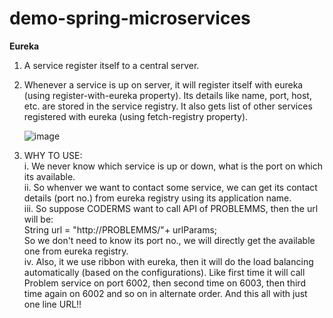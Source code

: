 # demo-spring-microservices
**Eureka**
1. A service register itself to a central server.
2. Whenever a service is up on server, it will register itself with eureka (using register-with-eureka property). Its details like name, port, host, etc. are stored in the service registry.
   It also gets list of other services registered with eureka (using fetch-registry property).
   
   ![image](https://user-images.githubusercontent.com/68026750/147881991-bde35b28-9f5b-4e73-b597-187594b81721.png)

3. WHY TO USE:  
  i. We never know which service is up or down, what is the port on which its available.   
  ii. So whenver we want to contact some service, we can get its contact details (port no.) from eureka registry using its application name.  
  iii. So suppose CODERMS want to call API of PROBLEMMS, then the url will be:  
      String url = "http://PROBLEMMS/"+ urlParams;  
      So we don't need to know its port no., we will directly get the available one from eureka registry.  
  iv. Also, it we use ribbon with eureka, then it will do the load balancing automatically (based on the configurations). Like first time it will call Problem service on port 6002, then second time on 6003, then third time again on 6002 and so on in alternate order. And this all with just one line URL!! 
      
